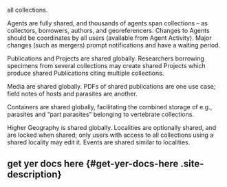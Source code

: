 all collections.

Agents are fully shared, and thousands of agents span collections – as
collectors, borrowers, authors, and georeferencers. Changes to Agents
should be coordinates by all users (available from Agent Activity).
Major changes (such as mergers) prompt notifications and have a waiting
period.

Publications and Projects are shared globally. Researchers borrowing
specimens from several collections may create shared Projects which
produce shared Publications citing multiple collections.

Media are shared globally. PDFs of shared publications are one use case;
field notes of hosts and parasites are another.

Containers are shared globally, facilitating the combined storage of
e.g., parasites and “part parasites” belonging to vertebrate
collections.

Higher Geography is shared globally. Localities are optionally shared,
and are locked when shared; only users with access to all collections
using a shared locality may edit it. Events are shared similar to
localities.

</div>

</div>

</div>

</div>

<div id="secondary">

get yer docs here {#get-yer-docs-here .site-description}
-----------------

</div>

</div>

